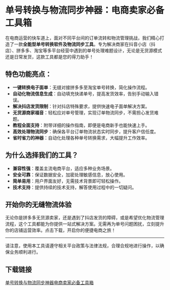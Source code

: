 # 单号转换与物流同步神器：电商卖家必备工具箱

在电商运营的快车道上，面对不同平台间的订单流转和物流管理挑战，我们精心打造了一款**全能型单号转换软件及物流同步工具**。专为解决商家在抖音小店（抖店）、拼多多、淘宝等多平台经营中遇到的单号处理难题设计，无论是无货源模式还是日常发货，这款工具都是您的得力助手！

## 特色功能亮点：

- **一键转换电子面单**：无缝对接拼多多至淘宝单号转换，简化操作流程。
- **自动化物流信息生成**：自动填充快递单号，提高发货效率，告别手动输入错误。
- **解决抖店发货限制**：针对抖店特殊要求，提供快速电子面单解决方案。
- **无货源商家福音**：轻松应对单号管理，实现订单物流同步，不需担心发货难题。
- **教程全面支持**：附带详细的操作指南，即便是电商新手也能快速上手。
- **高效处理物流同步**：确保各平台订单物流状态实时同步，提升客户信任度。
- **省时省力的神器**：自动化处理各种单号转换需求，大幅提升工作效率。

## 为什么选择我们的工具？

- **兼容性强**：覆盖主流电商平台，适应多种业务场景。
- **安全可靠**：保证数据安全，加密处理敏感信息，放心使用。
- **简单易用**：用户界面友好，无需技术背景即可轻松操作。
- **技术支持**：提供持续的技术支持，解答使用过程中的一切疑问。

## 开始你的无缝物流体验

无论你是拼多多无货源卖家，还是遇到了抖店发货的障碍，或是希望优化物流管理流程，这个工具都能为你提供一站式解决方案。无需再为单号问题困扰，立刻提升你的店铺运营效率。点击下载，开启你的便捷电商之旅！

---

请注意，使用本工具请遵守相关平台政策与法律法规，合理合规地进行操作，以确保业务顺利进行。

## 下载链接

[单号转换与物流同步神器电商卖家必备工具箱](https://pan.quark.cn/s/6870a308f271)